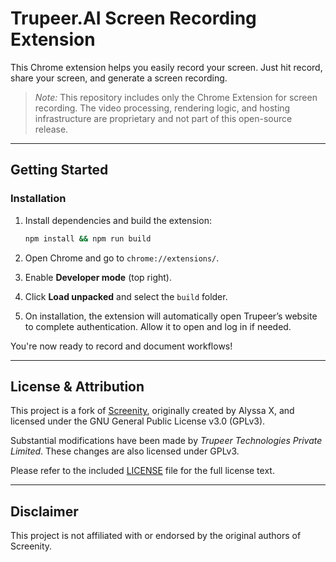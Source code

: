 # Trupeer.AI Screen Recording Extension

This Chrome extension helps you easily record your screen. Just hit record, share your screen, and generate a screen recording.

> _Note:_ This repository includes only the Chrome Extension for screen recording. The video processing, rendering logic, and hosting infrastructure are proprietary and not part of this open-source release.

---

## Getting Started

### Installation

1. Install dependencies and build the extension:

   ```bash
   npm install && npm run build
   ```

2. Open Chrome and go to `chrome://extensions/`.

3. Enable **Developer mode** (top right).

4. Click **Load unpacked** and select the `build` folder.

5. On installation, the extension will automatically open Trupeer’s website to complete authentication. Allow it to open and log in if needed.

You're now ready to record and document workflows!

---

## License & Attribution

This project is a fork of [Screenity](https://github.com/alyssaxuu/screenity), originally created by Alyssa X, and licensed under the GNU General Public License v3.0 (GPLv3).

Substantial modifications have been made by _Trupeer Technologies Private Limited_. These changes are also licensed under GPLv3.

Please refer to the included [LICENSE](./LICENSE) file for the full license text.

---

## Disclaimer

This project is not affiliated with or endorsed by the original authors of Screenity.
